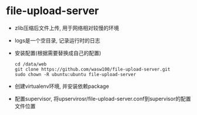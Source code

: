 # file-upload-server

- zlib压缩后文件上传, 用于网络相对较慢的环境

- logs是一个空目录, 记录运行时的日志

- 安装配置(根据需要替换成自己的配置)

    ```
    cd /data/web
    git clone https://github.com/wasw100/file-upload-server.git
    sudo chown -R ubuntu:ubuntu file-upload-server
    ```

- 创建virtualenv环境, 并安装依赖package

- 配置supervisor, 将upservirosr/file-upload-server.conf到supervisor的配置文件位置
